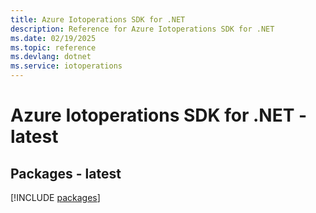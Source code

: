 ```yaml
---
title: Azure Iotoperations SDK for .NET
description: Reference for Azure Iotoperations SDK for .NET
ms.date: 02/19/2025
ms.topic: reference
ms.devlang: dotnet
ms.service: iotoperations
---
```

# Azure Iotoperations SDK for .NET - latest
## Packages - latest
[!INCLUDE [packages](iotoperations-index.md)]